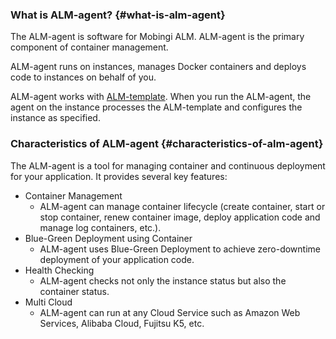 ### What is ALM-agent? {#what-is-alm-agent}
The ALM-agent is software for Mobingi ALM. ALM-agent is the primary component of container management.

ALM-agent runs on instances, manages Docker containers and deploys code to instances on behalf of you.

ALM-agent works with [ALM-template](https://learn.mobingi.com/alm-template). When you run the ALM-agent, the agent on the instance processes the ALM-template and configures the instance as specified.


### Characteristics of ALM-agent {#characteristics-of-alm-agent}
The ALM-agent is a tool for managing container and continuous deployment for your application. It provides several key features:

- Container Management
  - ALM-agent can manage container lifecycle (create container, start or stop container, renew container image, deploy application code and manage log containers, etc.).
- Blue-Green Deployment using Container
  - ALM-agent uses Blue-Green Deployment to achieve zero-downtime deployment of your application code.
- Health Checking
  - ALM-agent checks not only the instance status but also the container status.
- Multi Cloud
  - ALM-agent can run at any Cloud Service such as Amazon Web Services, Alibaba Cloud, Fujitsu K5, etc.

